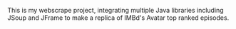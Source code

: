 This is my webscrape project, integrating multiple Java libraries including JSoup and JFrame to make a replica of IMBd's Avatar top ranked episodes.
